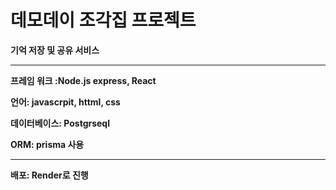 # 데모데이 조각집 프로젝트 

**기억 저장 및 공유 서비스**

---

**프레임 워크 :Node.js express, React** 


**언어: javascrpit, httml, css** 


**데이터베이스: Postgrseql**


**ORM: prisma 사용**




---

**배포: Render로 진행**



